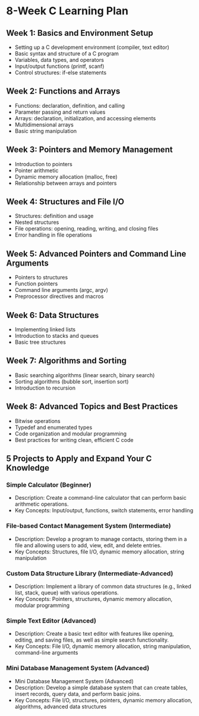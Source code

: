 # 8-Week C Learning Plan
## Week 1: Basics and Environment Setup

- Setting up a C development environment (compiler, text editor)
- Basic syntax and structure of a C program
- Variables, data types, and operators
- Input/output functions (printf, scanf)
- Control structures: if-else statements

## Week 2: Functions and Arrays

- Functions: declaration, definition, and calling
- Parameter passing and return values
- Arrays: declaration, initialization, and accessing elements
- Multidimensional arrays
- Basic string manipulation

## Week 3: Pointers and Memory Management

- Introduction to pointers
- Pointer arithmetic
- Dynamic memory allocation (malloc, free)
- Relationship between arrays and pointers

## Week 4: Structures and File I/O

- Structures: definition and usage
- Nested structures
- File operations: opening, reading, writing, and closing files
- Error handling in file operations

## Week 5: Advanced Pointers and Command Line Arguments

- Pointers to structures
- Function pointers
- Command line arguments (argc, argv)
- Preprocessor directives and macros

## Week 6: Data Structures

- Implementing linked lists
- Introduction to stacks and queues
- Basic tree structures

## Week 7: Algorithms and Sorting

- Basic searching algorithms (linear search, binary search)
- Sorting algorithms (bubble sort, insertion sort)
- Introduction to recursion

## Week 8: Advanced Topics and Best Practices

- Bitwise operations
- Typedef and enumerated types
- Code organization and modular programming
- Best practices for writing clean, efficient C code

## 5 Projects to Apply and Expand Your C Knowledge

### Simple Calculator (Beginner)

- Description: Create a command-line calculator that can perform basic arithmetic operations.
- Key Concepts: Input/output, functions, switch statements, error handling

### File-based Contact Management System (Intermediate)

- Description: Develop a program to manage contacts, storing them in a file and allowing users to add, view, edit, and delete entries.
- Key Concepts: Structures, file I/O, dynamic memory allocation, string manipulation

### Custom Data Structure Library (Intermediate-Advanced)

- Description: Implement a library of common data structures (e.g., linked list, stack, queue) with various operations.
- Key Concepts: Pointers, structures, dynamic memory allocation, modular programming

### Simple Text Editor (Advanced)

- Description: Create a basic text editor with features like opening, editing, and saving files, as well as simple search functionality.
- Key Concepts: File I/O, dynamic memory allocation, string manipulation, command-line arguments

### Mini Database Management System (Advanced)

- Mini Database Management System (Advanced)
- Description: Develop a simple database system that can create tables, insert records, query data, and perform basic joins.
- Key Concepts: File I/O, structures, pointers, dynamic memory allocation, algorithms, advanced data structures
